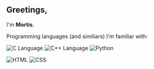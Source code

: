 ## Greetings,

I'm **Mortis**.

Programming languages (and similiars) I'm familiar with:

![C Language](https://img.shields.io/badge/Language-2c2c2c?logo=C) ![C++ Language](https://img.shields.io/badge/Language-2c2c2c?logo=C%2B%2B) ![Python](https://img.shields.io/badge/Python-2c2c2c?logo=Python)

![HTML](https://img.shields.io/badge/HTML-2c2c2c?logo=HTML5) ![CSS](https://img.shields.io/badge/CSS-2c2c2c?logo=CSS3)  
